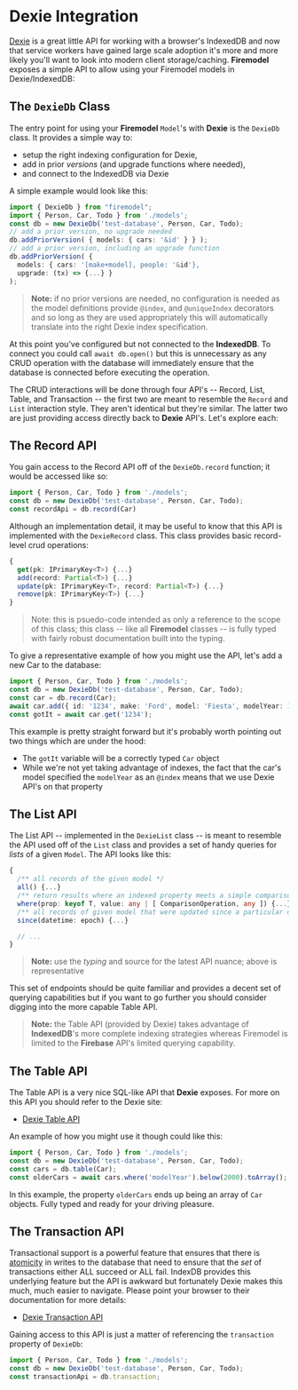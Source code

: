 # Dexie Integration

[Dexie](http://dexie.org/) is a great little API for working with a browser's IndexedDB and now that service workers have gained large scale adoption it's more and more likely you'll want to look into modern client storage/caching. **Firemodel** exposes a simple API to allow using your Firemodel models in Dexie/IndexedDB:

## The `DexieDb` Class

The entry point for using your **Firemodel** `Model`'s with **Dexie** is the `DexieDb` class. It provides a simple way to:

- setup the right indexing configuration for Dexie,
- add in prior _versions_ (and upgrade functions where needed),
- and connect to the IndexedDB via Dexie

A simple example would look like this:

```typescript
import { DexieDb } from "firemodel";
import { Person, Car, Todo } from './models';
const db = new DexieDb('test-database', Person, Car, Todo);
// add a prior version, no upgrade needed
db.addPriorVersion( { models: { cars: '&id' } } );
// add a prior version, including an upgrade function
db.addPriorVersion( {
  models: { cars: '[make+model], people: '&id'},
  upgrade: (tx) => {...} }
);
```

> **Note:** if no prior versions are needed, no configuration is needed as the model definitions provide `@index`, and `@uniqueIndex` decorators and so long as they are used appropriately this will automatically translate into the right Dexie index specification.

At this point you've configured but not connected to the **IndexedDB**. To connect you could call `await db.open()` but this is unnecessary as any CRUD operation with the database will immediately ensure that the database is connected before executing the operation. 

The CRUD interactions will be done through four API's -- Record, List, Table, and Transaction -- the first two are meant to resemble the `Record` and `List` interaction style. They aren't identical but they're similar. The latter two are just providing access directly back to **Dexie** API's. Let's explore each:

## The Record API

You gain access to the Record API off of the `DexieDb.record` function; it would be accessed like so:

```typescript
import { Person, Car, Todo } from './models';
const db = new DexieDb('test-database', Person, Car, Todo);
const recordApi = db.record(Car)
```

Although an implementation detail, it may be useful to know that this API is implemented with the `DexieRecord` class. This class provides basic record-level crud operations:

```typescript
{
  get(pk: IPrimaryKey<T>) {...}
  add(record: Partial<T>) {...}
  update(pk: IPrimaryKey<T>, record: Partial<T>) {...}
  remove(pk: IPrimaryKey<T>) {...}
}
```

> Note: this is psuedo-code intended as only a reference to the scope of this class; this class -- like all **Firemodel** classes -- is fully typed with fairly robust documentation built into the typing.

To give a representative example of how you might use the API, let's add a new Car to the database:

```typescript
import { Person, Car, Todo } from './models';
const db = new DexieDb('test-database', Person, Car, Todo);
const car = db.record(Car);
await car.add({ id: '1234', make: 'Ford', model: 'Fiesta', modelYear: 1999 })
const gotIt = await car.get('1234');
```

This example is pretty straight forward but it's probably worth pointing out two things which are under the hood:

- The `gotIt` variable will be a correctly typed `Car` object
- While we're not yet taking advantage of indexes, the fact that the car's model specified the `modelYear` as an `@index` means that we use Dexie API's on that property

## The List API

The List API -- implemented in the `DexieList` class -- is meant to resemble the API used off of the `List` class and provides a set of handy queries for _lists_ of a given `Model`. The API looks like this:

```typescript
{
  /** all records of the given model */
  all() {...}
  /** return results where an indexed property meets a simple comparison logic test */
  where(prop: keyof T, value: any | [ ComparisonOperation, any ]) {...}
  /** all records of given model that were updated since a particular datetime */
  since(datetime: epoch) {...}

  // ...
}
```

> **Note:** use the _typing_ and source for the latest API nuance; above is representative

This set of endpoints should be quite familiar and provides a decent set of querying capabilities but if you want to go further you should consider digging into the more capable Table API.

> **Note:** the Table API (provided by Dexie) takes advantage of **IndexedDB**'s more complete indexing strategies whereas Firemodel is limited to the **Firebase** API's limited querying capability.

## The Table API

The Table API is a very nice SQL-like API that **Dexie** exposes. For more on this API you should refer to the Dexie site:

- [Dexie Table API](https://dexie.org/docs/Table/Table)

An example of how you might use it though could like this:

```typescript
import { Person, Car, Todo } from './models';
const db = new DexieDb('test-database', Person, Car, Todo);
const cars = db.table(Car);
const olderCars = await cars.where('modelYear').below(2000).toArray();
```

In this example, the property `olderCars` ends up being an array of `Car` objects. Fully typed and ready for your driving pleasure.

## The Transaction API

Transactional support is a powerful feature that ensures that there is [atomicity](https://en.wikipedia.org/wiki/Atomicity_(database_systems)) in writes to the database that need to ensure that the _set_ of transactions either ALL succeed or ALL fail. IndexDB provides this underlying feature but the API is awkward but fortunately Dexie makes this much, much easier to navigate. Please point your browser to their documentation for more details:

- [Dexie Transaction API](https://dexie.org/docs/Transaction/Transaction)

Gaining access to this API is just a matter of referencing the `transaction` property of `DexieDb`:

```typescript
import { Person, Car, Todo } from './models';
const db = new DexieDb('test-database', Person, Car, Todo);
const transactionApi = db.transaction;
```